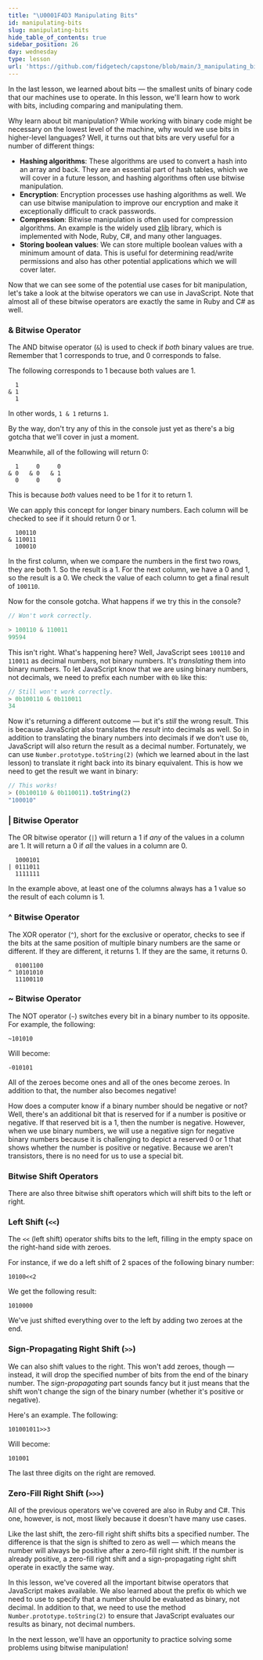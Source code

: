 ```yaml
---
title: "\U0001F4D3 Manipulating Bits"
id: manipulating-bits
slug: manipulating-bits
hide_table_of_contents: true
sidebar_position: 26
day: wednesday
type: lesson
url: 'https://github.com/fidgetech/capstone/blob/main/3_manipulating_bits.md'
---
```


In the last lesson, we learned about bits — the smallest units of binary code that our machines use to operate. In this lesson, we'll learn how to work with bits, including comparing and manipulating them.

Why learn about bit manipulation? While working with binary code might be necessary on the lowest level of the machine, why would we use bits in higher-level languages? Well, it turns out that bits are very useful for a number of different things:

* **Hashing algorithms**: These algorithms are used to convert a hash into an array and back. They are an essential part of hash tables, which we will cover in a future lesson, and hashing algorithms often use bitwise manipulation.
* **Encryption**: Encryption processes use hashing algorithms as well. We can use bitwise manipulation to improve our encryption and make it exceptionally difficult to crack passwords.
* **Compression**: Bitwise manipulation is often used for compression algorithms. An example is the widely used [zlib](https://www.euccas.me/zlib/) library, which is implemented with Node, Ruby, C#, and many other languages.
* **Storing boolean values**: We can store multiple boolean values with a minimum amount of data. This is useful for determining read/write permissions and also has other potential applications which we will cover later.

Now that we can see some of the potential use cases for bit manipulation, let's take a look at the bitwise operators we can use in JavaScript. Note that almost all of these bitwise operators are exactly the same in Ruby and C# as well.

### & Bitwise Operator

The AND bitwise operator (`&`) is used to check if _both_ binary values are true. Remember that 1 corresponds to true, and 0 corresponds to false.

The following corresponds to 1 because both values are 1.

```
  1
& 1
  1
```

In other words, `1 & 1` returns `1`.

By the way, don't try any of this in the console just yet as there's a big gotcha that we'll cover in just a moment.

Meanwhile, all of the following will return 0:

```
  1     0     0
& 0   & 0   & 1
  0     0     0
```

This is because _both_ values need to be 1 for it to return 1.

We can apply this concept for longer binary numbers. Each column will be checked to see if it should return 0 or 1.

```
  100110
& 110011
  100010
```

In the first column, when we compare the numbers in the first two rows, they are both 1. So the result is a 1. For the next column, we have a 0 and 1, so the result is a 0. We check the value of each column to get a final result of `100110`.

Now for the console gotcha. What happens if we try this in the console?

```js
// Won't work correctly.

> 100110 & 110011
99594
```

This isn't right. What's happening here? Well, JavaScript sees `100110` and `110011` as decimal numbers, not binary numbers. It's _translating_ them into binary numbers. To let JavaScript know that we are using binary numbers, not decimals, we need to prefix each number with `0b` like this:

```js
// Still won't work correctly.
> 0b100110 & 0b110011
34
```

Now it's returning a different outcome — but it's _still_ the wrong result. This is because JavaScript also translates the _result_ into decimals as well. So in addition to translating the binary numbers into decimals if we don't use `0b`, JavaScript will also return the result as a decimal number. Fortunately, we can use `Number.prototype.toString(2)` (which we learned about in the last lesson) to translate it right back into its binary equivalent. This is how we need to get the result we want in binary:

```js
// This works!
> (0b100110 & 0b110011).toString(2)
"100010"
```

### | Bitwise Operator

The OR bitwise operator (`|`) will return a 1 if _any_ of the values in a column are 1. It will return a 0 if _all_ the values in a column are 0.

```
  1000101
| 0111011
  1111111
```

In the example above, at least one of the columns always has a 1 value so the result of each column is 1.

### ^ Bitwise Operator

The XOR operator (`^`), short for the exclusive or operator, checks to see if the bits at the same position of multiple binary numbers are the same or different. If they are different, it returns 1. If they are the same, it returns 0.

```
  01001100
^ 10101010
  11100110
```

### ~ Bitwise Operator

The NOT operator (`~`) switches every bit in a binary number to its opposite. For example, the following:

```
~101010
```

Will become:

```
-010101
```

All of the zeroes become ones and all of the ones become zeroes. In addition to that, the number also becomes negative!

How does a computer know if a binary number should be negative or not? Well, there's an additional bit that is reserved for if a number is positive or negative. If that reserved bit is a 1, then the number is negative. However, when we use binary numbers, we will use a negative sign for negative binary numbers because it is challenging to depict a reserved 0 or 1 that shows whether the number is positive or negative. Because we aren't transistors, there is no need for us to use a special bit.

### Bitwise Shift Operators

There are also three bitwise shift operators which will shift bits to the left or right.

### Left Shift (`<<`)

The `<<` (left shift) operator shifts bits to the left, filling in the empty space on the right-hand side with zeroes.

For instance, if we do a left shift of 2 spaces of the following binary number:

```
10100<<2
```

We get the following result:

```
1010000
```

We've just shifted everything over to the left by adding two zeroes at the end.

### Sign-Propagating Right Shift (`>>`)

We can also shift values to the right. This won't add zeroes, though — instead, it will drop the specified number of bits from the end of the binary number. The _sign-propagating_ part sounds fancy but it just means that the shift won't change the sign of the binary number (whether it's positive or negative).

Here's an example. The following:

```
101001011>>3
```

Will become:

```
101001
```

The last three digits on the right are removed.

### Zero-Fill Right Shift (`>>>`)

All of the previous operators we've covered are also in Ruby and C#. This one, however, is not, most likely because it doesn't have many use cases.

Like the last shift, the zero-fill right shift shifts bits a specified number. The difference is that the sign is shifted to zero as well — which means the number will always be positive after a zero-fill right shift. If the number is already positive, a zero-fill right shift and a sign-propagating right shift operate in exactly the same way.

In this lesson, we've covered all the important bitwise operators that JavaScript makes available. We also learned about the prefix `0b` which we need to use to specify that a number should be evaluated as binary, not decimal. In addition to that, we need to use the method `Number.prototype.toString(2)` to ensure that JavaScript evaluates our results as binary, not decimal numbers.

In the next lesson, we'll have an opportunity to practice solving some problems using bitwise manipulation!